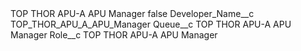 <?xml version="1.0" encoding="UTF-8"?>
<CustomMetadata xmlns="http://soap.sforce.com/2006/04/metadata" xmlns:xsi="http://www.w3.org/2001/XMLSchema-instance" xmlns:xsd="http://www.w3.org/2001/XMLSchema">
    <label>TOP THOR APU-A APU Manager</label>
    <protected>false</protected>
    <values>
        <field>Developer_Name__c</field>
        <value xsi:type="xsd:string">TOP_THOR_APU_A_APU_Manager</value>
    </values>
    <values>
        <field>Queue__c</field>
        <value xsi:type="xsd:string">TOP THOR APU-A APU Manager</value>
    </values>
    <values>
        <field>Role__c</field>
        <value xsi:type="xsd:string">TOP THOR APU-A APU Manager</value>
    </values>
</CustomMetadata>
